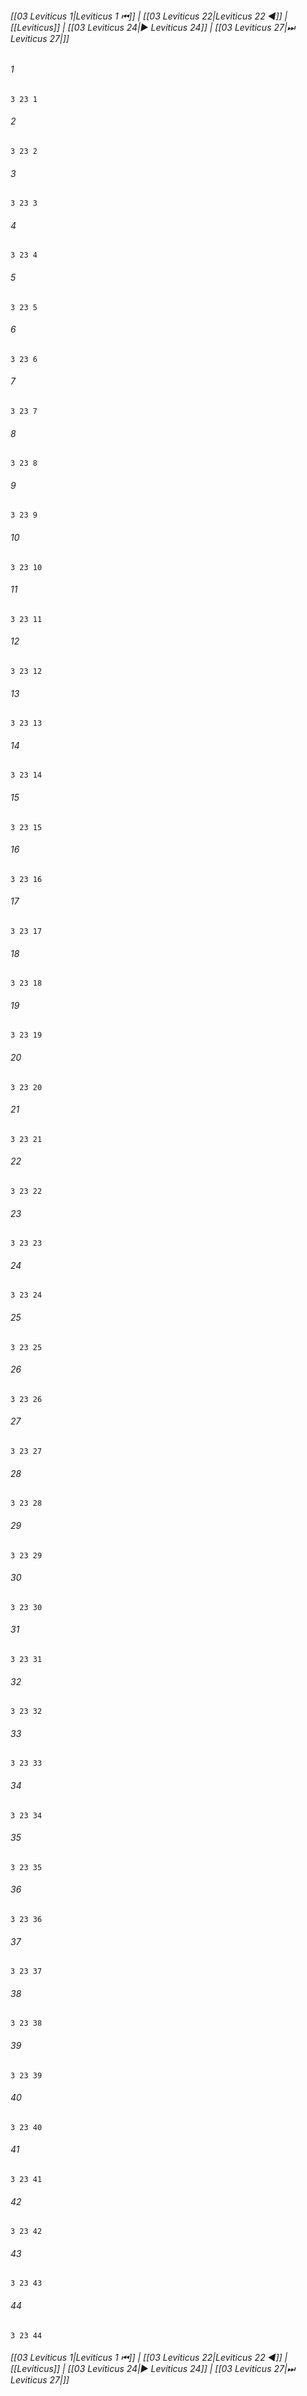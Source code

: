 
###### [[03 Leviticus 1|Leviticus 1 ⏮]] | [[03 Leviticus 22|Leviticus 22 ◀]] | [[Leviticus]] | [[03 Leviticus 24|▶ Leviticus 24]] | [[03 Leviticus 27|⏭ Leviticus 27|]]

###### 1
``` verse
3 23 1 
```
###### 2
``` verse
3 23 2 
```
###### 3
``` verse
3 23 3 
```
###### 4
``` verse
3 23 4 
```
###### 5
``` verse
3 23 5 
```
###### 6
``` verse
3 23 6 
```
###### 7
``` verse
3 23 7 
```
###### 8
``` verse
3 23 8 
```
###### 9
``` verse
3 23 9 
```
###### 10
``` verse
3 23 10 
```
###### 11
``` verse
3 23 11 
```
###### 12
``` verse
3 23 12 
```
###### 13
``` verse
3 23 13 
```
###### 14
``` verse
3 23 14 
```
###### 15
``` verse
3 23 15 
```
###### 16
``` verse
3 23 16 
```
###### 17
``` verse
3 23 17 
```
###### 18
``` verse
3 23 18 
```
###### 19
``` verse
3 23 19 
```
###### 20
``` verse
3 23 20 
```
###### 21
``` verse
3 23 21 
```
###### 22
``` verse
3 23 22 
```
###### 23
``` verse
3 23 23 
```
###### 24
``` verse
3 23 24 
```
###### 25
``` verse
3 23 25 
```
###### 26
``` verse
3 23 26 
```
###### 27
``` verse
3 23 27 
```
###### 28
``` verse
3 23 28 
```
###### 29
``` verse
3 23 29 
```
###### 30
``` verse
3 23 30 
```
###### 31
``` verse
3 23 31 
```
###### 32
``` verse
3 23 32 
```
###### 33
``` verse
3 23 33 
```
###### 34
``` verse
3 23 34 
```
###### 35
``` verse
3 23 35 
```
###### 36
``` verse
3 23 36 
```
###### 37
``` verse
3 23 37 
```
###### 38
``` verse
3 23 38 
```
###### 39
``` verse
3 23 39 
```
###### 40
``` verse
3 23 40 
```
###### 41
``` verse
3 23 41 
```
###### 42
``` verse
3 23 42 
```
###### 43
``` verse
3 23 43 
```
###### 44
``` verse
3 23 44 
```

###### [[03 Leviticus 1|Leviticus 1 ⏮]] | [[03 Leviticus 22|Leviticus 22 ◀]] | [[Leviticus]] | [[03 Leviticus 24|▶ Leviticus 24]] | [[03 Leviticus 27|⏭ Leviticus 27|]]

